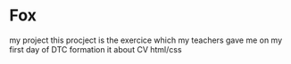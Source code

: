 # Fox
my project
this procject is the exercice which my teachers gave me on my first day of DTC formation
it about CV html/css
